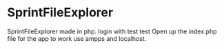 # SprintFileExplorer
SprintFileExplorer made in php.
login with test test
Open up the index.php file for the app to work
use ampps and localhost.
